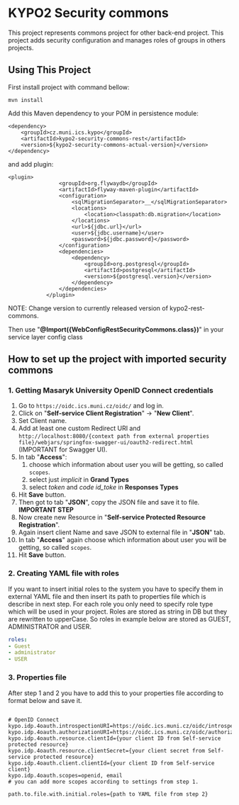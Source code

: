 # KYPO2 Security commons
This project represents commons project for other back-end project. This project adds security configuration and manages roles of groups in others projects.

## Using This Project
First install project with command bellow:
```
mvn install
```

Add this Maven dependency to your POM in persistence module: 
```        
<dependency>
    <groupId>cz.muni.ics.kypo</groupId>
    <artifactId>kypo2-security-commons-rest</artifactId>
    <version>${kypo2-security-commons-actual-version}</version>
</dependency>
```

and add plugin: 
```
<plugin>
				<groupId>org.flywaydb</groupId>
				<artifactId>flyway-maven-plugin</artifactId>
				<configuration>
					<sqlMigrationSeparator>__</sqlMigrationSeparator>
					<locations>
						<location>classpath:db.migration</location>
					</locations>
					<url>${jdbc.url}</url>
					<user>${jdbc.username}</user>
					<password>${jdbc.password}</password>
				</configuration>
				<dependencies>
					<dependency>
						<groupId>org.postgresql</groupId>
						<artifactId>postgresql</artifactId>
						<version>${postgresql.version}</version>
					</dependency>
				</dependencies>
			</plugin>
```
NOTE: Change version to currently released version of kypo2-rest-commons.



Then use  "**@Import({WebConfigRestSecurityCommons.class})**" in your service layer config class

## How to set up the project with imported security commons

### 1. Getting Masaryk University OpenID Connect credentials 

1. Go to `https://oidc.ics.muni.cz/oidc/` and log in.
2. Click on "**Self-service Client Registration**" -> "**New Client**".
3. Set Client name.
4. Add at least one custom Redirect URI and `http://localhost:8080/{context path from external properties file}/webjars/springfox-swagger-ui/oauth2-redirect.html` (IMPORTANT for Swagger UI).
5. In tab "**Access**":
    1. choose which information about user you will be getting, so called `scopes`.
    2. select just *implicit* in **Grand Types**
    3. select *token* and *code id_toke* in **Responses Types**
6. Hit **Save** button.
7. Then got to tab "**JSON**", copy the JSON file and save it to file. **IMPORTANT STEP**
8. Now create new Resource in "**Self-service Protected Resource Registration**".
9. Again insert client Name and save JSON to external file in "**JSON**" tab.
10. In tab "**Access**" again choose which information about user you will be getting, so called `scopes`.
11. Hit **Save** button.

### 2. Creating YAML file with roles 

If you want to insert initial roles to the system you have to specify them in external YAML file and then insert its path to 
properties file which is describe in next step. For each role you only need to specify role type which will be used in your project. 
Roles are stored as string in DB but they are rewritten to upperCase. So roles in example below are stored as GUEST, ADMINISTRATOR and
USER.  
 
```yaml
roles:
- Guest
- administrator
- USER
```

### 3. Properties file

After step 1 and 2 you have to add this to your properties file according to format below and save it.
```properties

# OpenID Connect
kypo.idp.4oauth.introspectionURI=https://oidc.ics.muni.cz/oidc/introspect
kypo.idp.4oauth.authorizationURI=https://oidc.ics.muni.cz/oidc/authorize
kypo.idp.4oauth.resource.clientId={your client ID from Self-service protected resource}
kypo.idp.4oauth.resource.clientSecret={your client secret from Self-service protected resource}
kypo.idp.4oauth.client.clientId={your client ID from Self-service client}
kypo.idp.4oauth.scopes=openid, email
# you can add more scopes according to settings from step 1.

path.to.file.with.initial.roles={path to YAML file from step 2}
```